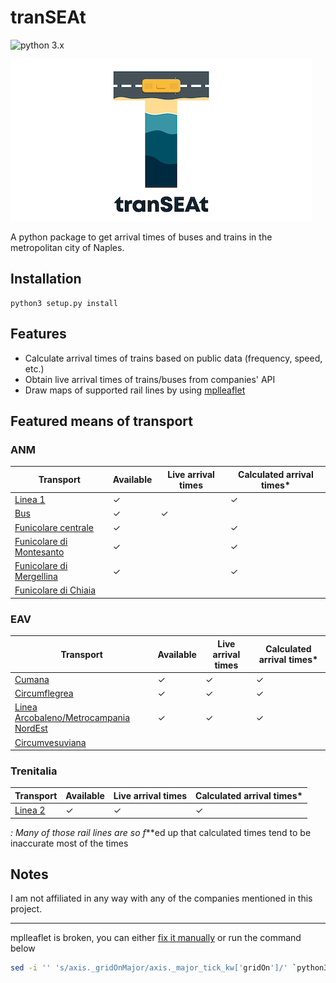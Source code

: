 # tranSEAt
![python 3.x](https://img.shields.io/static/v1?label=python&message=3.x&color=blue)

![tranSEAt logo](https://github.com/gcrbr/tranSEAt/blob/main/transeat.jpg?raw=true)

A python package to get arrival times of buses and trains in the metropolitan city of Naples.

## Installation
```
python3 setup.py install
```

## Features
- Calculate arrival times of trains based on public data (frequency, speed, etc.)
- Obtain live arrival times of trains/buses from companies' API
- Draw maps of supported rail lines by using [mplleaflet](https://github.com/jwass/mplleaflet)

## Featured means of transport
### ANM
| Transport | Available | Live arrival times | Calculated arrival times* |
| - | - | - | - |
| [Linea 1](https://www.anm.it/index.php?Itemid=98&id=71&option=com_content&task=view) | &check; | | &check; |
| [Bus](https://www.anm.it/index.php?option=com_content&task=view&id=1308&Itemid=260) | &check; | &check; | |
| [Funicolare centrale](https://www.anm.it/index.php?option=com_content&task=view&id=81&Itemid=383) | &check; | | &check; |
| [Funicolare di Montesanto](https://www.anm.it/index.php?option=com_content&task=view&id=83&Itemid=386) | &check; | | &check; |
| [Funicolare di Mergellina](https://www.anm.it/index.php?option=com_content&task=view&id=84&Itemid=384) | &check; | | &check; |
| [Funicolare di Chiaia](https://www.anm.it/index.php?option=com_content&task=view&id=82&Itemid=385) | | | |

### EAV
| Transport | Available | Live arrival times | Calculated arrival times* |
| - | - | - | - |
| [Cumana](https://www.eavsrl.it/web/orari-linee-ferroviarie) | &check; | &check; | &check; |
| [Circumflegrea](https://www.eavsrl.it/web/orari-linee-ferroviarie) | &check; | &check; | &check; |
| [Linea Arcobaleno/Metrocampania NordEst](https://www.eavsrl.it/web/orari-linee-ferroviarie) | &check; | &check; | &check; |
| [Circumvesuviana](https://www.eavsrl.it/web/orari-linee-ferroviarie) | | | |

### Trenitalia
| Transport | Available | Live arrival times | Calculated arrival times* |
| - | - | - | - |
| [Linea 2](https://www.trenitalia.com/it/treni_regionali/campania/metro_napoli.html) | &check; | &check; | &check; |

*: Many of those rail lines are so f***ed up that calculated times tend to be inaccurate most of the times

## Notes
I am not affiliated in any way with any of the companies mentioned in this project.

---
mplleaflet is broken, you can either [fix it manually](https://github.com/jwass/mplleaflet/issues/80) or run the command below

```bash
sed -i '' 's/axis._gridOnMajor/axis._major_tick_kw['gridOn']/' `python3 -c "print([os:=__import__('os'),os.path.join(os.path.dirname(__import__('mplleaflet').__file__), 'mplexporter/utils.py')][1])"`
```
